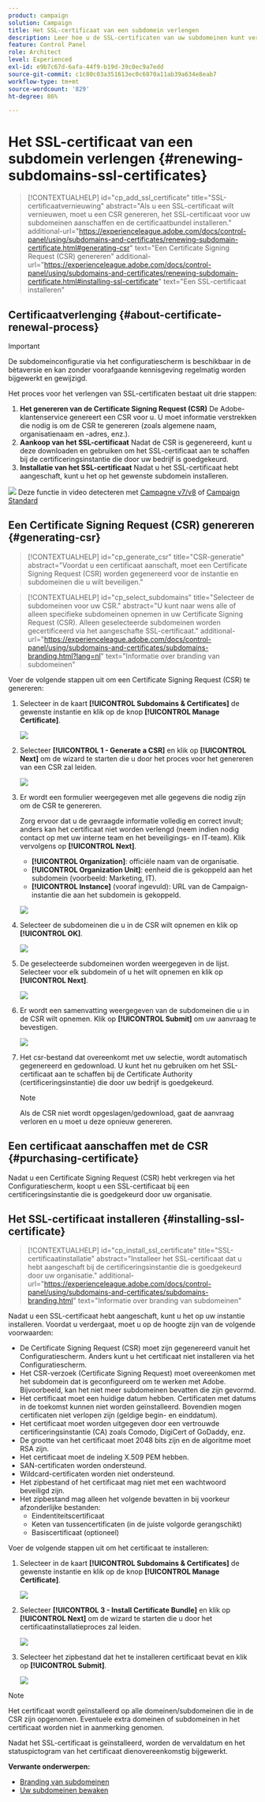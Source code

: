 ```yaml
---
product: campaign
solution: Campaign
title: Het SSL-certificaat van een subdomein verlengen
description: Leer hoe u de SSL-certificaten van uw subdomeinen kunt verlengen.
feature: Control Panel
role: Architect
level: Experienced
exl-id: e9b7c67d-6afa-44f9-b19d-39c0ec9a7edd
source-git-commit: c1c80c03a351613ec0c6870a11ab39a634e8eab7
workflow-type: tm+mt
source-wordcount: '829'
ht-degree: 86%

---
```


# Het SSL-certificaat van een subdomein verlengen {#renewing-subdomains-ssl-certificates}

>[!CONTEXTUALHELP]
>id="cp_add_ssl_certificate"
>title="SSL-certificaatvernieuwing"
>abstract="Als u een SSL-certificaat wilt vernieuwen, moet u een CSR genereren, het SSL-certificaat voor uw subdomeinen aanschaffen en de certificaatbundel installeren."
>additional-url="https://experienceleague.adobe.com/docs/control-panel/using/subdomains-and-certificates/renewing-subdomain-certificate.html#generating-csr" text="Een Certificate Signing Request (CSR) genereren"
>additional-url="https://experienceleague.adobe.com/docs/control-panel/using/subdomains-and-certificates/renewing-subdomain-certificate.html#installing-ssl-certificate" text="Een SSL-certificaat installeren"

## Certificaatverlenging {#about-certificate-renewal-process}

>[!IMPORTANT]
>
>De subdomeinconfiguratie via het configuratiescherm is beschikbaar in de bètaversie en kan zonder voorafgaande kennisgeving regelmatig worden bijgewerkt en gewijzigd.

Het proces voor het verlengen van SSL-certificaten bestaat uit drie stappen:

1. **Het genereren van de Certificate Signing Request (CSR)**
De Adobe-klantenservice genereert een CSR voor u. U moet informatie verstrekken die nodig is om de CSR te genereren (zoals algemene naam, organisatienaam en -adres, enz.).
1. **Aankoop van het SSL-certificaat**
Nadat de CSR is gegenereerd, kunt u deze downloaden en gebruiken om het SSL-certificaat aan te schaffen bij de certificeringsinstantie die door uw bedrijf is goedgekeurd.
1. **Installatie van het SSL-certificaat**
Nadat u het SSL-certificaat hebt aangeschaft, kunt u het op het gewenste subdomein installeren.

![](assets/do-not-localize/how-to-video.png) Deze functie in video detecteren met [Campagne v7/v8](https://experienceleague.adobe.com/docs/campaign-classic-learn/control-panel/subdomains-and-certificates/adding-ssl-certificates.html#subdomains-and-certificates) of [Campaign Standard](https://experienceleague.adobe.com/docs/campaign-standard-learn/control-panel/subdomains-and-certificates/adding-ssl-certificates.html#adding-ssl-certificates)

## Een Certificate Signing Request (CSR) genereren {#generating-csr}

>[!CONTEXTUALHELP]
>id="cp_generate_csr"
>title="CSR-generatie"
>abstract="Voordat u een certificaat aanschaft, moet een Certificate Signing Request (CSR) worden gegenereerd voor de instantie en subdomeinen die u wilt beveiligen."

>[!CONTEXTUALHELP]
>id="cp_select_subdomains"
>title="Selecteer de subdomeinen voor uw CSR."
>abstract="U kunt naar wens alle of alleen specifieke subdomeinen opnemen in uw Certificate Signing Request (CSR). Alleen geselecteerde subdomeinen worden gecertificeerd via het aangeschafte SSL-certificaat."
>additional-url="https://experienceleague.adobe.com/docs/control-panel/using/subdomains-and-certificates/subdomains-branding.html?lang=nl" text="Informatie over branding van subdomeinen"

Voer de volgende stappen uit om een Certificate Signing Request (CSR) te genereren:

1. Selecteer in de kaart **[!UICONTROL Subdomains & Certificates]** de gewenste instantie en klik op de knop **[!UICONTROL Manage Certificate]**.

   ![](assets/renewal1.png)

1. Selecteer **[!UICONTROL 1 - Generate a CSR]** en klik op **[!UICONTROL Next]** om de wizard te starten die u door het proces voor het genereren van een CSR zal leiden.

   ![](assets/renewal2.png)

1. Er wordt een formulier weergegeven met alle gegevens die nodig zijn om de CSR te genereren.

   Zorg ervoor dat u de gevraagde informatie volledig en correct invult; anders kan het certificaat niet worden verlengd (neem indien nodig contact op met uw interne team en het beveiligings- en IT-team). Klik vervolgens op **[!UICONTROL Next]**.

   * **[!UICONTROL Organization]**: officiële naam van de organisatie.
   * **[!UICONTROL Organization Unit]**: eenheid die is gekoppeld aan het subdomein (voorbeeld: Marketing, IT).
   * **[!UICONTROL Instance]** (vooraf ingevuld): URL van de Campaign-instantie die aan het subdomein is gekoppeld.

   ![](assets/renewal3.png)

1. Selecteer de subdomeinen die u in de CSR wilt opnemen en klik op **[!UICONTROL OK]**.

   ![](assets/renewal4.png)

1. De geselecteerde subdomeinen worden weergegeven in de lijst. Selecteer voor elk subdomein of u het wilt opnemen en klik op **[!UICONTROL Next]**.

   ![](assets/renewal5.png)

1. Er wordt een samenvatting weergegeven van de subdomeinen die u in de CSR wilt opnemen. Klik op **[!UICONTROL Submit]** om uw aanvraag te bevestigen.

   ![](assets/renewal6.png)

1. Het csr-bestand dat overeenkomt met uw selectie, wordt automatisch gegenereerd en gedownload. U kunt het nu gebruiken om het SSL-certificaat aan te schaffen bij de Certificate Authority (certificeringsinstantie) die door uw bedrijf is goedgekeurd.

   >[!NOTE]
   >
   >Als de CSR niet wordt opgeslagen/gedownload, gaat de aanvraag verloren en u moet u deze opnieuw genereren.

## Een certificaat aanschaffen met de CSR {#purchasing-certificate}

Nadat u een Certificate Signing Request (CSR) hebt verkregen via het Configuratiescherm, koopt u een SSL-certificaat bij een certificeringsinstantie die is goedgekeurd door uw organisatie.

## Het SSL-certificaat installeren {#installing-ssl-certificate}

>[!CONTEXTUALHELP]
>id="cp_install_ssl_certificate"
>title="SSL-certificaatinstallatie"
>abstract="Installeer het SSL-certificaat dat u hebt aangeschaft bij de certificeringsinstantie die is goedgekeurd door uw organisatie."
>additional-url="https://experienceleague.adobe.com/docs/control-panel/using/subdomains-and-certificates/subdomains-branding.html" text="Informatie over branding van subdomeinen"

Nadat u een SSL-certificaat hebt aangeschaft, kunt u het op uw instantie installeren. Voordat u verdergaat, moet u op de hoogte zijn van de volgende voorwaarden:

* De Certificate Signing Request (CSR) moet zijn gegenereerd vanuit het Configuratiescherm. Anders kunt u het certificaat niet installeren via het Configuratiescherm.
* Het CSR-verzoek (Certificate Signing Request) moet overeenkomen met het subdomein dat is geconfigureerd om te werken met Adobe. Bijvoorbeeld, kan het niet meer subdomeinen bevatten die zijn gevormd.
* Het certificaat moet een huidige datum hebben. Certificaten met datums in de toekomst kunnen niet worden geïnstalleerd. Bovendien mogen certificaten niet verlopen zijn (geldige begin- en einddatum).
* Het certificaat moet worden uitgegeven door een vertrouwde certificeringsinstantie (CA) zoals Comodo, DigiCert of GoDaddy, enz.
* De grootte van het certificaat moet 2048 bits zijn en de algoritme moet RSA zijn.
* Het certificaat moet de indeling X.509 PEM hebben.
* SAN-certificaten worden ondersteund.
* Wildcard-certificaten worden niet ondersteund.
* Het zipbestand of het certificaat mag niet met een wachtwoord beveiligd zijn.
* Het zipbestand mag alleen het volgende bevatten in bij voorkeur afzonderlijke bestanden:
   * Eindentiteitscertificaat
   * Keten van tussencertificaten (in de juiste volgorde gerangschikt)
   * Basiscertificaat (optioneel)

Voer de volgende stappen uit om het certificaat te installeren:

1. Selecteer in de kaart **[!UICONTROL Subdomains & Certificates]** de gewenste instantie en klik op de knop **[!UICONTROL Manage Certificate]**.

   ![](assets/renewal1.png)

1. Selecteer **[!UICONTROL 3 - Install Certificate Bundle]** en klik op **[!UICONTROL Next]** om de wizard te starten die u door het certificaatinstallatieproces zal leiden.

   ![](assets/install1.png)

1. Selecteer het zipbestand dat het te installeren certificaat bevat en klik op **[!UICONTROL Submit]**.

   ![](assets/install2.png)

>[!NOTE]
>
>Het certificaat wordt geïnstalleerd op alle domeinen/subdomeinen die in de CSR zijn opgenomen. Eventuele extra domeinen of subdomeinen in het certificaat worden niet in aanmerking genomen.

Nadat het SSL-certificaat is geïnstalleerd, worden de vervaldatum en het statuspictogram van het certificaat dienovereenkomstig bijgewerkt.

**Verwante onderwerpen:**

* [Branding van subdomeinen](../../subdomains-certificates/using/subdomains-branding.md)
* [Uw subdomeinen bewaken](../../subdomains-certificates/using/monitoring-subdomains.md)
